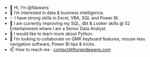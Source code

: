 - 👋 Hi, I’m @fdawans
- 👀 I’m interested in data & business intelligence.
- ✨ I have strong skills in Excel, VBA, SQL and Power BI.
- 🌱 I am currently improving my SQL, dbt & Looker skills @ 52 Entertainment where I am a Senior Data Analyst.
- 👀 I would like to learn more about Python.
- 💞️ I’m looking to collaborate on QMK keyboard features, mouse-less navigation software, Power BI tips & tricks.
- 📫 How to reach me : contact@floriandawans.com

<!---
fdawans/fdawans is a ✨ special ✨ repository because its `README.md` (this file) appears on your GitHub profile.
You can click the Preview link to take a look at your changes.
--->
